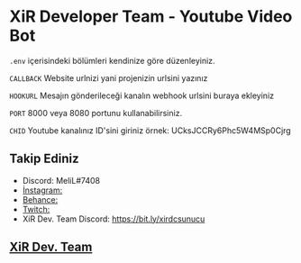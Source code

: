 XiR Developer Team - Youtube Video Bot
=================

```.env``` içerisindeki bölümleri kendinize göre düzenleyiniz.

```CALLBACK``` Website urlnizi yani projenizin urlsini yazınız


```HOOKURL``` Mesajın gönderileceği kanalın webhook urlsini buraya ekleyiniz


```PORT``` 8000 veya 8080 portunu kullanabilirsiniz.


```CHID``` Youtube kanalınız ID'sini giriniz örnek: UCksJCCRy6Phc5W4MSp0Cjrg


Takip Ediniz
------------
- Discord: MeliL#7408 
- [İnstagram:](https://instagram.com/same.ttt)
- [Behance:](https://behance.net/MeliL)
- [Twitch:](https://twitch.tv/melil) 
- XiR Dev. Team Discord: https://bit.ly/xirdcsunucu

[XiR Dev. Team](https://bit.ly/xirdcsunucu/)
-------------------